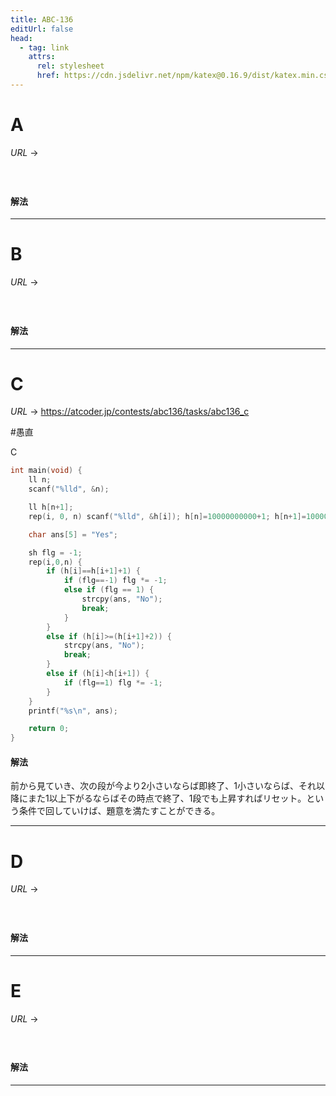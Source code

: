 ```yaml
---
title: ABC-136
editUrl: false
head:
  - tag: link
    attrs:
      rel: stylesheet
      href: https://cdn.jsdelivr.net/npm/katex@0.16.9/dist/katex.min.css
---
```


# A

$URL\:\to$

#

```python
```

#### 解法

***

# B

$URL\:\to$

#

```python
```

#### 解法

***

# C

$URL\:\to$ <https://atcoder.jp/contests/abc136/tasks/abc136_c>

\#愚直

C

```c
int main(void) {
    ll n;
    scanf("%lld", &n);

    ll h[n+1];
    rep(i, 0, n) scanf("%lld", &h[i]); h[n]=10000000000+1; h[n+1]=10000000000+1;

    char ans[5] = "Yes";

    sh flg = -1;
    rep(i,0,n) {
        if (h[i]==h[i+1]+1) {
            if (flg==-1) flg *= -1;
            else if (flg == 1) {
                strcpy(ans, "No");
                break;
            }
        }
        else if (h[i]>=(h[i+1]+2)) {
            strcpy(ans, "No");
            break;
        }
        else if (h[i]<h[i+1]) {
            if (flg==1) flg *= -1;
        }
    }
    printf("%s\n", ans);

    return 0;
}
```

#### 解法

前から見ていき、次の段が今より$2$小さいならば即終了、$1$小さいならば、それ以降にまた$1$以上下がるならばその時点で終了、$1$段でも上昇すればリセット。という条件で回していけば、題意を満たすことができる。

***

# D

$URL\:\to$

#

```python
```

#### 解法

***

# E

$URL\:\to$

#

```python
```

#### 解法

***
